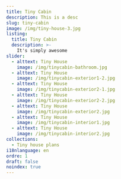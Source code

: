 ```yaml
---
title: Tiny Cabin
description: This is a desc
slug: tiny-cabin
image: /img/tiny-house-3.jpg
listing:
  title: Tiny Cabin
  description: >-
    It's simply awesome
slider:
  - alttext: Tiny House
    image: /img/tinycabin-bathroom.jpg
  - alttext: Tiny House
    image: /img/tinycabin-exterior1-2.jpg
  - alttext: Tiny House
    image: /img/tinycabin-exterior2-1.jpg
  - alttext: Tiny House
    image: /img/tinycabin-exterior2-2.jpg
  - alttext: Tiny House
    image: /img/tinycabin-exterior2.jpg
  - alttext: Tiny House
    image: /img/tinycabin-interior1.jpg
  - alttext: Tiny House
    image: /img/tinycabin-interior2.jpg 
collections:
  - Tiny house plans
i18nlanguage: en
ordre: 1
draft: false
noindex: true
---
```


